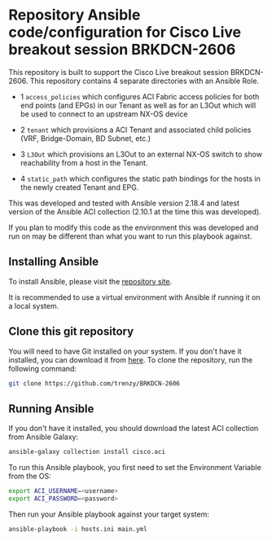 # Repository Ansible code/configuration for Cisco Live breakout session BRKDCN-2606

This repository is built to support the Cisco Live breakout session BRKDCN-2606. This repository contains 4 separate directories with an Ansible Role.

- 1 `access_policies` which configures ACI Fabric access policies for both end points (and EPGs) in our Tenant as well as for an L3Out which will be used to connect to an upstream NX-OS device

- 2 `tenant` which provisions a ACI Tenant and associated child policies (VRF, Bridge-Domain, BD Subnet, etc.)

- 3 `L3Out` which provisions an L3Out to an external NX-OS switch to show reachability from a host in the Tenant.

- 4 `static_path` which configures the static path bindings for the hosts in the newly created Tenant and EPG.

This was developed and tested with Ansible version 2.18.4 and latest version of the Ansible ACI collection (2.10.1 at the time this was developed).

If you plan to modify this code as the environment this was developed and run on may be different than what you want to run this playbook against.


## Installing Ansible

To install Ansible, please visit the [repository site](https://docs.ansible.com/ansible/latest/installation_guide/intro_installation.html).

It is recommended to use a virtual environment with Ansible if running it on a local system.

## Clone this git repository

You will need to have Git installed on your system. If you don't have it installed, you can download it from [here](https://git-scm.com/downloads). To clone the repository, run the following command:

```bash
git clone https://github.com/trenzy/BRKDCN-2606
```

## Running Ansible 

If you don't have it installed, you should download the latest ACI collection from Ansible Galaxy:

```bash
ansible-galaxy collection install cisco.aci
```

To run this Ansible playbook, you first need to set the Environment Variable from the OS:

```bash
export ACI_USERNAME=<username>
export ACI_PASSWORD=<password>
```

Then run your Ansible playbook against your target system:

```bash
ansible-playbook -i hosts.ini main.yml
```